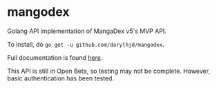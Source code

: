 # mangodex

Golang API implementation of MangaDex v5's MVP API.

To install, do `go get -u github.com/darylhjd/mangodex`.

Full documentation is found [here](https://api.mangadex.org/docs.html).

This API is still in Open Beta, so testing may not be complete. However, basic authentication has been tested.